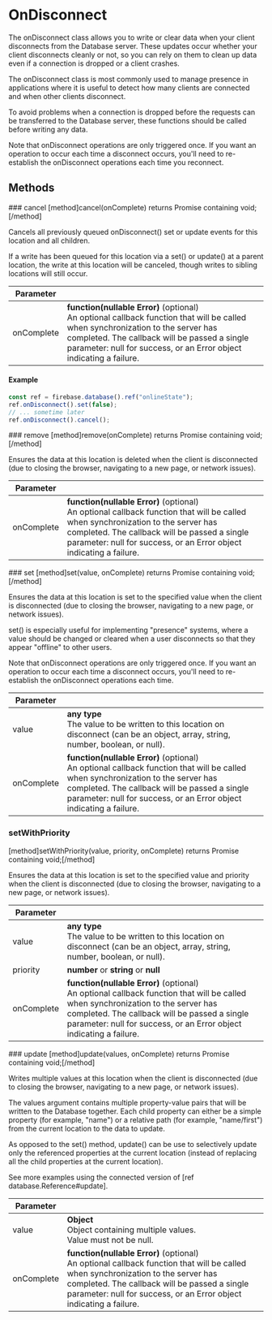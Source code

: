 # OnDisconnect

The onDisconnect class allows you to write or clear data when your client disconnects from the Database server. These updates occur whether your client disconnects cleanly or not, so you can rely on them to clean up data even if a connection is dropped or a client crashes.

The onDisconnect class is most commonly used to manage presence in applications where it is useful to detect how many clients are connected and when other clients disconnect.

To avoid problems when a connection is dropped before the requests can be transferred to the Database server, these functions should be called before writing any data.

Note that onDisconnect operations are only triggered once. If you want an operation to occur each time a disconnect occurs, you'll need to re-establish the onDisconnect operations each time you reconnect.

## Methods

### cancel
[method]cancel(onComplete) returns Promise containing void;[/method]

Cancels all previously queued onDisconnect() set or update events for this location and all children.

If a write has been queued for this location via a set() or update() at a parent location, the write at this location will be canceled, though writes to sibling locations will still occur.

| Parameter |         |
| --------- | ------- |
| onComplete   | **function(nullable Error)** (optional) <br /> An optional callback function that will be called when synchronization to the server has completed. The callback will be passed a single parameter: null for success, or an Error object indicating a failure. |

#### Example

```js
const ref = firebase.database().ref("onlineState");
ref.onDisconnect().set(false);
// ... sometime later
ref.onDisconnect().cancel();
```

### remove
[method]remove(onComplete) returns Promise containing void;[/method]

Ensures the data at this location is deleted when the client is disconnected (due to closing the browser, navigating to a new page, or network issues).

| Parameter |         |
| --------- | ------- |
| onComplete   | **function(nullable Error)** (optional) <br /> An optional callback function that will be called when synchronization to the server has completed. The callback will be passed a single parameter: null for success, or an Error object indicating a failure. |

### set
[method]set(value, onComplete) returns Promise containing void;[/method]

Ensures the data at this location is set to the specified value when the client is disconnected (due to closing the browser, navigating to a new page, or network issues).

set() is especially useful for implementing "presence" systems, where a value should be changed or cleared when a user disconnects so that they appear "offline" to other users.

Note that onDisconnect operations are only triggered once. If you want an operation to occur each time a disconnect occurs, you'll need to re-establish the onDisconnect operations each time.

| Parameter |         |
| --------- | ------- |
| value   | **any type** <br /> The value to be written to this location on disconnect (can be an object, array, string, number, boolean, or null). |
| onComplete   | **function(nullable Error)** (optional) <br /> An optional callback function that will be called when synchronization to the server has completed. The callback will be passed a single parameter: null for success, or an Error object indicating a failure. |

### setWithPriority
[method]setWithPriority(value, priority, onComplete) returns Promise containing void;[/method]

Ensures the data at this location is set to the specified value and priority when the client is disconnected (due to closing the browser, navigating to a new page, or network issues).

| Parameter |         |
| --------- | ------- |
| value   | **any type** <br /> The value to be written to this location on disconnect (can be an object, array, string, number, boolean, or null). |
| priority   | **number** or **string** or **null**  |
| onComplete   | **function(nullable Error)** (optional) <br /> An optional callback function that will be called when synchronization to the server has completed. The callback will be passed a single parameter: null for success, or an Error object indicating a failure. |

### update
[method]update(values, onComplete) returns Promise containing void;[/method]

Writes multiple values at this location when the client is disconnected (due to closing the browser, navigating to a new page, or network issues).

The values argument contains multiple property-value pairs that will be written to the Database together. Each child property can either be a simple property (for example, "name") or a relative path (for example, "name/first") from the current location to the data to update.

As opposed to the set() method, update() can be use to selectively update only the referenced properties at the current location (instead of replacing all the child properties at the current location).

See more examples using the connected version of [ref database.Reference#update].

| Parameter |         |
| --------- | ------- |
| value   | **Object** <br /> Object containing multiple values. <br /> Value must not be null. |
| onComplete   | **function(nullable Error)** (optional) <br /> An optional callback function that will be called when synchronization to the server has completed. The callback will be passed a single parameter: null for success, or an Error object indicating a failure. |
